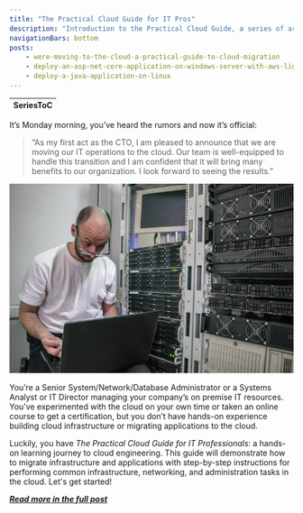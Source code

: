 ```yaml
---
title: "The Practical Cloud Guide for IT Pros"
description: "Introduction to the Practical Cloud Guide, a series of articles and tutorials to help IT Administrators and Pros successfully transition to the cloud"
navigationBars: bottom
posts:
    - were-moving-to-the-cloud-a-practical-guide-to-cloud-migration
    - deploy-an-asp-net-core-application-on-windows-server-with-aws-lightsail
    - deploy-a-java-application-on-linux
--- 
```


| SeriesToC |
|-----------|

It’s Monday morning, you’ve heard the rumors and now it’s official:

> “As my first act as the CTO, I am pleased to announce that we are moving our IT operations to the cloud. Our team is well-equipped to handle this transition and I am confident that it will bring many benefits to our organization. I look forward to seeing the results.”

![Surprised sysadmin looking at their laptop while sitting in front of a rack of servers](./were-moving-to-the-cloud-a-practical-guide-to-cloud-migration/images/sysadmin_monday_surprise.jpeg)

You’re a Senior System/Network/Database Administrator or a Systems Analyst or IT Director managing your company’s on premise IT resources. You’ve experimented with the cloud on your own time or taken an online course to get a certification, but you don’t have hands-on experience building cloud infrastructure or migrating applications to the cloud.

Luckily, you have *The Practical Cloud Guide for IT Professionals*: a hands-on learning journey to cloud engineering. This guide will demonstrate how to migrate infrastructure and applications with step-by-step instructions for performing common infrastructure, networking, and administration tasks in the cloud. Let's get started!

***[Read more in the full post](/tutorials/practical-cloud-guide/were-moving-to-the-cloud-a-practical-guide-to-cloud-migration)***
